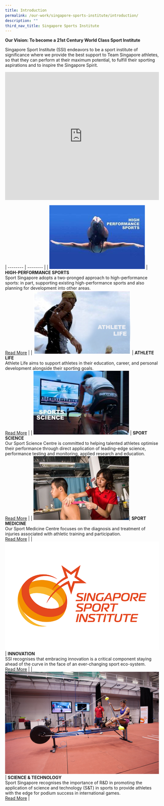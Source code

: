```yaml
---
title: Introduction
permalink: /our-work/singapore-sports-institute/introduction/
description: ""
third_nav_title: Singapore Sports Institute
---
```

**Our Vision: To become a 21st Century World Class Sport Institute**

Singapore Sport Institute (SSI) endeavors to be a sport institute of significance where we provide the best support to Team Singapore athletes, so that they can perform at their maximum potential, to fulfill their sporting aspirations and to inspire the Singapore Spirit.

<iframe allowfullscreen="true" frameborder="0" scrolling="no" style="border:none;overflow:hidden" height="420" width="100%" src="https://www.facebook.com/plugins/video.php?href=https%3A%2F%2Fwww.facebook.com%2Fsingaporesportinstitute%2Fvideos%2F607550659831202%2F&amp;show_text=0&amp;width=560"></iframe>


| -------- | -------- | 
| ![high performance](/images/Our%20Work/Singapore%20Sports%20Institute/Introduction/high%20performance.jpg) | **HIGH-PERFORMANCE SPORTS**<br>Sport Singapore adopts a two-pronged approach to high-performance sports: in part, supporting existing high-performance sports and also planning for development into other areas.<br>[Read More](/our-work/singapore-sports-institute/high-performance-sports/) | 
| ![Athlete Life](/images/Our%20Work/Singapore%20Sports%20Institute/Introduction/Athletelife.jpg) | **ATHLETE LIFE**<br>Athlete Life aims to support athletes in their education, career, and personal development alongside their sporting goals.<br>[Read More](/our-work/singapore-sports-institute/athlete-life/) | 
| ![Sports Science](/images/Our%20Work/Singapore%20Sports%20Institute/Introduction/Capture%20sport%20science.jpg) | **SPORT SCIENCE**<br>Our Sport Science Centre is committed to helping talented athletes optimise their performance through direct application of leading-edge science, performance testing and monitoring, applied research and education.<br>[Read More](/our-work/singapore-sports-institute/sport-science/) | 
| ![Sport Medicine](/images/What%20We%20Do/Singapore%20Sports%20Institute/Introduction/Sport%20medicine.jpg)| **SPORT MEDICINE**<br>Our Sport Medicine Centre focuses on the diagnosis and treatment of injuries associated with athletic training and participation.<br>[Read More](/our-work/singapore-sports-institute/sport-medicine/) | 
| ![SSI Innovation](/images/Our%20Work/Singapore%20Sports%20Institute/Introduction/SSI_NEW.jpg) | **INNOVATION**<br>SSI recognises that embracing innovation is a critical component staying ahead of the curve in the face of an ever-changing sport eco-system.<br>[Read More](/our-work/singapore-sports-institute/innovation/) | 
| ![Science and Tech](/images/Our%20Work/Singapore%20Sports%20Institute/Introduction/Science%20and%20Tech%20RnD%20SSI.jpg) | **SCIENCE & TECHNOLOGY**<br>Sport Singapore recognises the importance of R&D in promoting the application of science and technology (S&T) in sports to provide athletes with the edge for podium success in international games.<br/>[Read More](/our-work/singapore-sports-institute/science-technology/) |